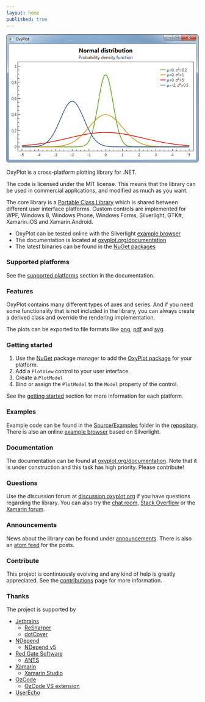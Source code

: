 ```yaml
---
layout: home
published: true
---
```


![Example plot]

OxyPlot is a cross-platform plotting library for .NET. 

The code is licensed under the MIT license. This means that the library can be used in commercial applications, and modified as much as you want.

The core library is a [Portable Class Library] which is shared between different user interface platforms. Custom controls are implemented for WPF, Windows 8, Windows Phone, Windows Forms, Silverlight, GTK#, Xamarin.iOS and Xamarin.Android.

- OxyPlot can be tested online with the Silverlight [example browser]
- The documentation is located at [oxyplot.org/documentation]
- The latest binaries can be found in the [NuGet packages]

### Supported platforms

See the [supported platforms] section in the documentation.

### Features

OxyPlot contains many different types of axes and series. And if you need some functionality that is not included in the library, you can always create a derived class and override the rendering implementation.

The plots can be exported to file formats like [png], [pdf] and [svg].

### Getting started

1. Use the [NuGet] package manager to add the [OxyPlot package][NuGet packages] for your platform. 
2. Add a `PlotView` control to your user interface. 
3. Create a `PlotModel`
4. Bind or assign the `PlotModel` to the `Model` property of the control.

See the [getting started] section for more information for each platform. 

### Examples

Example code can be found in the [Source/Examples] folder in the [repository]. There is also an online [example browser] based on Silverlight.

### Documentation

The documentation can be found at [oxyplot.org/documentation]. Note that it is under construction and this task has high priority. Please contribute!

### Questions

Use the discussion forum at [discussion.oxyplot.org] if you have questions regarding the library. You can also try the [chat room], [Stack Overflow] or the [Xamarin forum].

### Announcements

News about the library can be found under [announcements]. There is also an [atom feed] for the posts.

### Contribute

This project is continuously evolving and any kind of help is greatly appreciated. See the [contributions] page for more information.

### Thanks

The project is supported by

- [Jetbrains]
  - [ReSharper]
  - [dotCover]
- [NDepend]
  - [NDepend v5][NDepend]
- [Red Gate Software]
  - [ANTS]
- [Xamarin]
  - [Xamarin Studio][Xamarin]
- [OzCode]
  - [OzCode VS extension]
- [UserEcho]

[Example plot]: /public/images/normal-distributions.png
[NuGet]: http://www.nuget.org/
[NuGet packages]: http://www.nuget.org/packages?q=oxyplot
[Portable Class Library]: http://msdn.microsoft.com/en-us/library/vstudio/gg597391(v=vs.100).aspx
[pdf]: /documentation/export-pdf
[png]: /documentation/export-png
[svg]: /documentation/export-svg

[oxyplot.org/documentation]: /documentation
[support]: /support
[contributions]: /documentation/contributions
[getting started]: /documentation/getting-started
[supported platforms]: /documentation/supported-platforms
[announcements]: /announcements
[atom feed]: http://oxyplot.org/atom.xml

[repository]: https://github.com/oxyplot/oxyplot
[Source/Examples]: https://github.com/oxyplot/oxyplot/tree/master/Source/Examples
[contributors]: https://github.com/oxyplot/oxyplot/graphs/contributors

[example browser]: http://resources.oxyplot.org/examplebrowser/

[discussion.oxyplot.org]: http://oxyplot.userecho.com/
[chat room]: https://gitter.im/oxyplot/oxyplot
[Stack Overflow]: http://stackoverflow.com/questions/tagged/oxyplot?sort=newest
[Xamarin forum]: http://forums.xamarin.com/search?Search=oxyplot
[twitter]: https://twitter.com/search?q=oxyplot
[twitter-hashtag]: https://twitter.com/search?q=%23oxyplot&src=hash

[xamarin-component]: http://components.xamarin.com/
[xamarin-mac]: http://xamarin.com/mac
[mono-mac]: http://www.mono-project.com/MonoMac

[Jetbrains]: http://www.jetbrains.com/
[ReSharper]: http://www.jetbrains.com/resharper/
[dotCover]: http://www.jetbrains.com/dotcover/index.html?topDC
[NDepend]: http://www.ndepend.com/
[Red Gate Software]: http://www.red-gate.com/
[ANTS]: http://www.red-gate.com/products/dotnet-development/ants-performance-profiler/
[Xamarin]: http://www.xamarin.com/
[OzCode]: http://www.oz-code.com/
[OzCode VS extension]: http://visualstudiogallery.msdn.microsoft.com/36925113-cdce-4953-a5d6-fb3d2912dad7
[UserEcho]: http://www.userecho.com/

[jetbrains-banner]: http://www.jetbrains.com/img/banners/Codebetter.png
